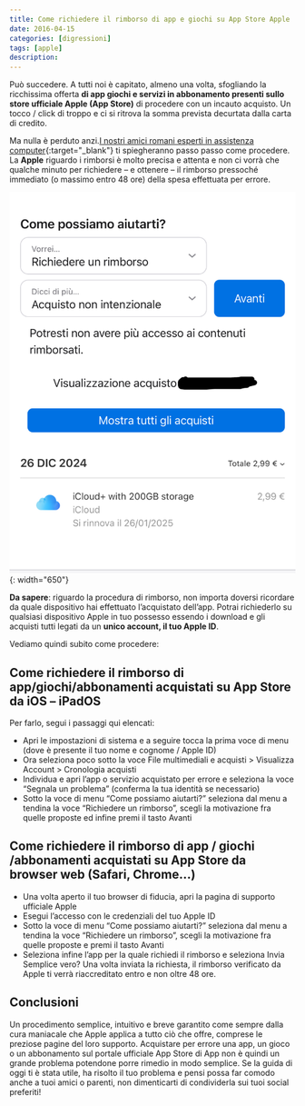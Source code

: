 ```yaml
---
title: Come richiedere il rimborso di app e giochi su App Store Apple
date: 2016-04-15
categories: [digressioni]
tags: [apple]
description:
---
```


Può succedere. A tutti noi è capitato, almeno una volta, sfogliando la ricchissima offerta **di app giochi e servizi in abbonamento presenti sullo store ufficiale Apple (App Store)** di procedere con un incauto acquisto. Un tocco / click di troppo e ci si ritrova la somma prevista decurtata dalla carta di credito. 

Ma nulla è perduto anzi.[I nostri amici romani esperti in assistenza computer](https://www.tecnicovincente.it){:target="_blank"} ti spiegheranno passo passo come procedere.
La **Apple** riguardo i rimborsi è molto precisa e attenta e non ci vorrà che qualche minuto per richiedere – e ottenere – il rimborso pressoché immediato (o massimo entro 48 ore) della spesa effettuata per errore.

![Richiesta di rimborso Apple](/assets/2024-12-15/image01.jpeg){: width="650"}

**Da sapere**: riguardo la procedura di rimborso, non importa doversi ricordare da quale dispositivo hai effettuato l’acquistato dell’app. Potrai richiederlo su qualsiasi dispositivo Apple in tuo possesso essendo i download e gli acquisti tutti legati da un **unico account, il tuo Apple ID**.

Vediamo quindi subito come procedere:

## Come richiedere il rimborso di app/giochi/abbonamenti acquistati su App Store da iOS – iPadOS

Per farlo, segui i passaggi qui elencati:
- Apri le impostazioni di sistema e a seguire tocca la prima voce di menu (dove è presente il tuo nome e cognome / Apple ID)
- Ora seleziona poco sotto la voce File multimediali e acquisti > Visualizza Account > Cronologia acquisti
- Individua e apri l’app o servizio acquistato per errore e seleziona la voce “Segnala un problema” (conferma la tua identità se necessario)
- Sotto la voce di menu “Come possiamo aiutarti?” seleziona dal menu a tendina la voce “Richiedere un rimborso”, scegli la motivazione fra quelle proposte ed infine premi il tasto Avanti

## Come richiedere il rimborso di app / giochi /abbonamenti acquistati su App Store da browser web (Safari, Chrome…)

- Una volta aperto il tuo browser di fiducia, apri la pagina di supporto ufficiale Apple
- Esegui l’accesso con le credenziali del tuo Apple ID
- Sotto la voce di menu “Come possiamo aiutarti?” seleziona dal menu a tendina la voce “Richiedere un rimborso”, scegli la motivazione fra quelle proposte e premi il tasto Avanti
- Seleziona infine l’app per la quale richiedi il rimborso e seleziona Invia
Semplice vero? Una volta inviata la richiesta, il rimborso verificato da Apple ti verrà riaccreditato entro e non oltre 48 ore.

## Conclusioni
Un procedimento semplice, intuitivo e breve garantito come sempre dalla cura maniacale che Apple applica a tutto ciò che offre, comprese le preziose pagine del loro supporto.
Acquistare per errore una app, un gioco o un abbonamento sul portale ufficiale App Store di App non è quindi un grande problema potendone porre rimedio in modo semplice.
Se la guida di oggi ti è stata utile, ha risolto il tuo problema e pensi possa far comodo anche a tuoi amici o parenti, non dimenticarti di condividerla sui tuoi social preferiti!
